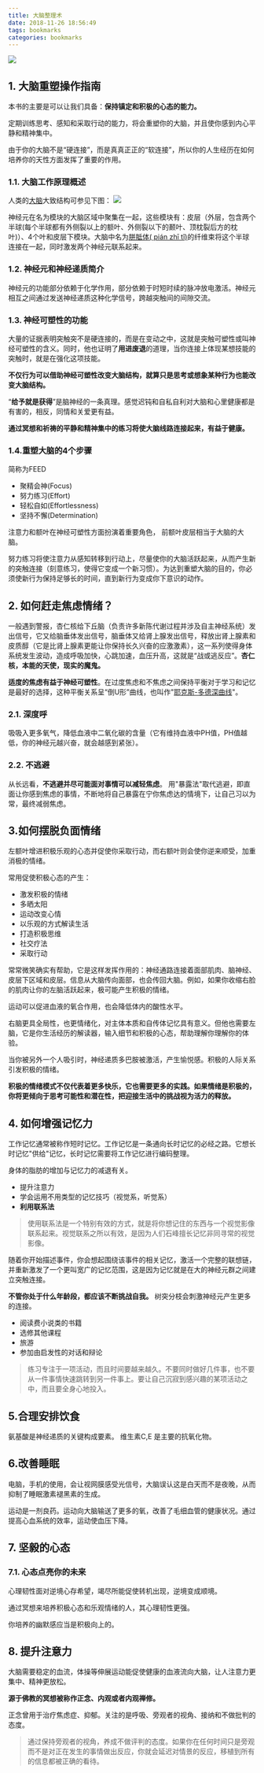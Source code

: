 ```yaml
---
title: 大脑整理术
date: 2018-11-26 18:56:49
tags: bookmarks
categories: bookmarks
---
```


![](https://gss0.baidu.com/7LsWdDW5_xN3otqbppnN2DJv/doc/pic/item/5fdf8db1cb134954fec540815a4e9258d0094a78.jpg)

<!--more-->

## 1. 大脑重塑操作指南
本书的主要是可以让我们具备：**保持镇定和积极的心态的能力。**

定期训练思考、感知和采取行动的能力，将会重塑你的大脑，并且使你感到内心平静和精神集中。

由于你的大脑不是“硬连接”，而是真真正正的“软连接”，所以你的人生经历在如何培养你的天性方面发挥了重要的作用。

### 1.1. 大脑工作原理概述
人类的[大脑](https://baike.baidu.com/item/%E5%A4%A7%E8%84%91/791360?fr=aladdin)大致结构可参见下图：
![](https://gss0.bdstatic.com/-4o3dSag_xI4khGkpoWK1HF6hhy/baike/c0%3Dbaike80%2C5%2C5%2C80%2C26/sign=f45ccc0a8618367ab984778f4f1ae0b1/4a36acaf2edda3cc38d4b90301e93901213f92e4.jpg)

神经元在名为模块的大脑区域中聚集在一起，这些模块有：皮层（外层，包含两个半球(每个半球都有外侧裂以上的额叶、外侧裂以下的颞叶、顶枕裂后方的枕叶)）、4个叶和皮层下模块。大脑中名为[胼胝体(
pián zhī tǐ)](https://baike.baidu.com/item/%E8%83%BC%E8%83%9D%E4%BD%93)的纤维束将这个半球连接在一起，同时激发两个神经元联系起来。

### 1.2. 神经元和神经递质简介
神经元的功能部分依赖于化学作用，部分依赖于时短时续的脉冲放电激活。神经元相互之间通过发送神经递质这种化学信号，跨越突触间的间隙交流。

### 1.3. 神经可塑性的功能
大量的证据表明突触突不是硬连接的，而是在变动之中，这就是突触可塑性或叫神经可塑性的含义。同时，他也证明了**用进废退**的道理，当你连接上体现某想技能的突触时，就是在强化这项技能。

**不仅行为可以借助神经可塑性改变大脑结构，就算只是思考或想象某种行为也能改变大脑结构。**

“__给予就是获得__”是脑神经的一条真理。感觉迟钝和自私自利对大脑和心里健康都是有害的，相反，同情和关爱更有益。

**通过冥想和祈祷的平静和精神集中的练习将使大脑线路连接起来，有益于健康。**

### 1.4.重塑大脑的4个步骤

简称为FEED
- 聚精会神(Focus)
- 努力练习(Effort)
- 轻松自如(Effortlessness)
- 坚持不懈(Determination)

注意力和额叶在神经可塑性方面扮演着重要角色， 前额叶皮层相当于大脑的大脑。

努力练习将使注意力从感知转移到行动上，尽量使你的大脑活跃起来，从而产生新的突触连接（刻意练习，使得它变成一个新习惯）。为达到重塑大脑的目的，你必须使新行为保持足够长的时间，直到新行为变成你下意识的动作。


## 2. 如何赶走焦虑情绪？

一般遇到警报，杏仁核给下丘脑（负责许多新陈代谢过程并涉及自主神经系统）发出信号，它又给脑垂体发出信号，脑垂体又给肾上腺发出信号，释放出肾上腺素和皮质醇（它是比肾上腺素更能让你保持长久兴奋的应激激素），这一系列使得身体系统发生波动，造成呼吸加快，心跳加速，血压升高，这就是“战或逃反应”。__杏仁核，本能的天使，现实的魔鬼。__

__适度的焦虑有益于神经可塑性__。在过度焦虑和不焦虑之间保持平衡对于学习和记忆是最好的选择，这种平衡关系呈“倒U形”曲线，也叫作"[耶克斯-多德深曲线](https://baike.baidu.com/item/%E8%80%B6%E5%85%8B%E6%96%AF-%E5%A4%9A%E5%BE%B7%E6%A3%AE%E5%AE%9A%E5%BE%8B/5723839?fr=aladdin)"。

### 2.1. 深度呼
吸吸入更多氧气，降低血液中二氧化碳的含量（它有维持血液中PH值，PH值越低，你的神经元越兴奋，就会越感到紧张）。

### 2.2. 不逃避
从长远看，**不逃避并尽可能面对事情可以减轻焦虑**。 用"暴露法"取代逃避，即直面让你感到焦虑的事情，不断地将自己暴露在宁你焦虑达的情境下，让自己习以为常，最终减弱焦虑。

## 3.如何摆脱负面情绪
左额叶增进积极乐观的心态并促使你采取行动，而右额叶则会使你逆来顺受，加重消极的情绪。

常用促使积极心态的产生：
- 激发积极的情绪  
- 多晒太阳  
- 运动改变心情 
- 以乐观的方式解读生活  
- 打造积极思维  
- 社交疗法  
- 采取行动 

常常微笑确实有帮助，它是这样发挥作用的：神经通路连接着面部肌肉、脑神经、皮层下区域和皮层。信息从大脑传向面部，也会传回大脑。例如，如果你收缩右脸的肌肉让你的左脑活跃起来，极可能产生积极的情绪。

运动可以促进血液的氧合作用，也会降低体内的酸性水平。

右脑更具全局性，也更情绪化，对主体本质和自传体记忆具有意义。但他也需要左脑，它是你生活经历的解读器，输入细节和积极的心态，帮助理解你理解你的体验。

当你被另外一个人吸引时，神经递质多巴胺被激活，产生愉悦感。积极的人际关系引发积极的情绪。

__积极的情绪模式不仅代表着更多快乐，它也需要更多的实践。如果情绪是积极的，你将更倾向于思考可能性和潜在性，把迎接生活中的挑战视为活力的释放。__

## 4. 如何增强记忆力
工作记忆通常被称作短时记忆。工作记忆是一条通向长时记忆的必经之路。它想长时记忆"供给"记忆，长时记忆需要将工作记忆进行编码整理。

身体的脂肪的增加与记忆力的减退有关。

- 提升注意力  
- 学会运用不用类型的记忆技巧（视觉系，听觉系）  
- __利用联系法__

>使用联系法是一个特别有效的方式，就是将你想记住的东西与一个视觉影像联系起来。视觉联系之所以有效，是因为人们石峰擅长记忆非同寻常的视觉影像。

随着你开始描述事件，你会想起围绕该事件的相关记忆，激活一个完整的联想链，并重新激发了一个更叫宽广的记忆范围，这是因为记忆就是在大的神经元群之间建立突触连接。

__不管你处于什么年龄段，都应该不断挑战自我。__ 树突分枝会刺激神经元产生更多的连接。
- 阅读费小说类的书籍  
- 选修其他课程  
- 旅游  
- 参加由启发性的对话和辩论

>练习专注于一项活动，而且时间要越来越久。不要同时做好几件事，也不要从一件事情快速跳转到另一件事上。要让自己沉寂到感兴趣的某项活动之中，而且要全身心地投入。

## 5.合理安排饮食
氨基酸是神经递质的关键构成要素。 维生素C,E 是主要的抗氧化物。

## 6.改善睡眠
电脑，手机的使用，会让视网膜感受光信号，大脑误认这是白天而不是夜晚，从而抑制了睡眠激素褪黑素的生成。

运动是一剂良药。运动向大脑输送了更多的氧，改善了毛细血管的健康状况。通过提高心血系统的效率，运动使血压下降。

## 7. 坚毅的心态
### 7.1. 心态点亮你的未来
心理韧性面对逆境心存希望，竭尽所能促使转机出现，逆境变成顺境。

通过冥想来培养积极心态和乐观情绪的人，其心理韧性更强。

你培养的幽默感应当是积极向上的。

## 8. 提升注意力
大脑需要稳定的血流，体操等伸展运动能促使健康的血液流向大脑，让人注意力更集中、精神更放松。

__源于佛教的冥想被称作正念、内观或者内观禅修。__

正念曾用于治疗焦虑症、抑郁。关注的是呼吸、旁观者的视角、接纳和不做批判的态度。

>通过保持旁观者的视角，养成不做评判的态度。如果你在任何时间只是旁观而不是对正在发生的事情做出反应，你就会延迟对情景的反应，移植到所有的信息都被正确的看待。




